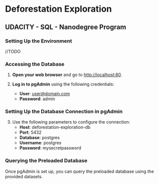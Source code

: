 # Deforestation Exploration
## UDACITY - SQL - Nanodegree Program

### Setting Up the Environment

//TODO

### Accessing the Database

1. **Open your web browser** and go to [http://localhost:80](http://localhost:80).

2. **Log in to pgAdmin** using the following credentials:
   - **User**: user@domain.com
   - **Password**: admin

### Setting Up the Database Connection in pgAdmin

3. Use the following parameters to configure the connection:
   - **Host**: deforestation-exploration-db
   - **Port**: 5432
   - **Database**: postgres
   - **Username**: postgres
   - **Password**: mysecretpassword

### Querying the Preloaded Database

Once pgAdmin is set up, you can query the preloaded database using the provided datasets.